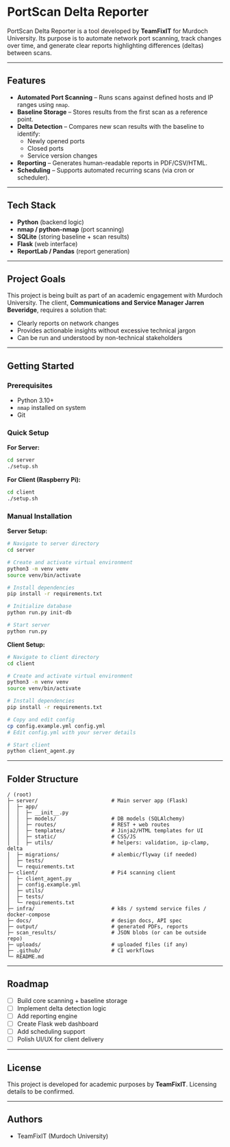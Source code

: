 # PortScan Delta Reporter

PortScan Delta Reporter is a tool developed by **TeamFixIT** for Murdoch University. Its purpose is to automate network port scanning, track changes over time, and generate clear reports highlighting differences (deltas) between scans.

---

## Features

- **Automated Port Scanning** – Runs scans against defined hosts and IP ranges using `nmap`.
- **Baseline Storage** – Stores results from the first scan as a reference point.
- **Delta Detection** – Compares new scan results with the baseline to identify:
  - Newly opened ports
  - Closed ports
  - Service version changes
- **Reporting** – Generates human-readable reports in PDF/CSV/HTML.
- **Scheduling** – Supports automated recurring scans (via cron or scheduler).

---

## Tech Stack

- **Python** (backend logic)
- **nmap / python-nmap** (port scanning)
- **SQLite** (storing baseline + scan results)
- **Flask** (web interface)
- **ReportLab / Pandas** (report generation)

---

## Project Goals

This project is being built as part of an academic engagement with Murdoch University. The client, **Communications and Service Manager Jarren Beveridge**, requires a solution that:

- Clearly reports on network changes
- Provides actionable insights without excessive technical jargon
- Can be run and understood by non-technical stakeholders

---

## Getting Started

### Prerequisites

- Python 3.10+
- `nmap` installed on system
- Git

### Quick Setup

**For Server:**

```bash
cd server
./setup.sh
```

**For Client (Raspberry Pi):**

```bash
cd client
./setup.sh
```

### Manual Installation

**Server Setup:**

```bash
# Navigate to server directory
cd server

# Create and activate virtual environment
python3 -m venv venv
source venv/bin/activate

# Install dependencies
pip install -r requirements.txt

# Initialize database
python run.py init-db

# Start server
python run.py
```

**Client Setup:**

```bash
# Navigate to client directory
cd client

# Create and activate virtual environment
python3 -m venv venv
source venv/bin/activate

# Install dependencies
pip install -r requirements.txt

# Copy and edit config
cp config.example.yml config.yml
# Edit config.yml with your server details

# Start client
python client_agent.py
```

---

## Folder Structure

```
/ (root)
├─ server/                        # Main server app (Flask)
│  ├─ app/
│  │  ├─ __init__.py
│  │  ├─ models/                  # DB models (SQLAlchemy)
│  │  ├─ routes/                  # REST + web routes
│  │  ├─ templates/               # Jinja2/HTML templates for UI
│  │  ├─ static/                  # CSS/JS
│  │  ├─ utils/                   # helpers: validation, ip-clamp, delta
│  ├─ migrations/                 # alembic/flyway (if needed)
│  ├─ tests/
│  └─ requirements.txt
├─ client/                        # Pi4 scanning client
│  ├─ client_agent.py
│  ├─ config.example.yml
│  ├─ utils/
│  ├─ tests/
│  └─ requirements.txt
├─ infra/                         # k8s / systemd service files / docker-compose
├─ docs/                          # design docs, API spec
├─ output/                        # generated PDFs, reports
├─ scan_results/                  # JSON blobs (or can be outside repo)
├─ uploads/                       # uploaded files (if any)
├─ .github/                       # CI workflows
└─ README.md
```

---

## Roadmap

- [ ] Build core scanning + baseline storage
- [ ] Implement delta detection logic
- [ ] Add reporting engine
- [ ] Create Flask web dashboard
- [ ] Add scheduling support
- [ ] Polish UI/UX for client delivery

---

## License

This project is developed for academic purposes by **TeamFixIT**. Licensing details to be confirmed.

---

## Authors

- TeamFixIT (Murdoch University)
